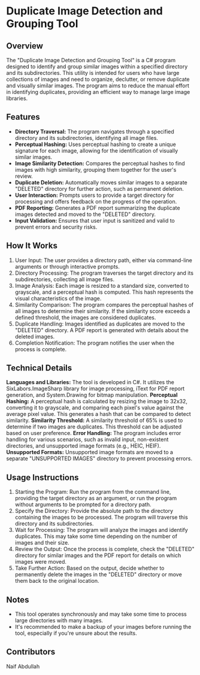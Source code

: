 # Duplicate Image Detection and Grouping Tool

## Overview

The "Duplicate Image Detection and Grouping Tool" is a C# program designed to identify and group similar images within a specified directory and its subdirectories. This utility is intended for users who have large collections of images and need to organize, declutter, or remove duplicate and visually similar images. The program aims to reduce the manual effort in identifying duplicates, providing an efficient way to manage large image libraries.

## Features

- **Directory Traversal:** The program navigates through a specified directory and its subdirectories, identifying all image files.
- **Perceptual Hashing:** Uses perceptual hashing to create a unique signature for each image, allowing for the identification of visually similar images.
- **Image Similarity Detection:** Compares the perceptual hashes to find images with high similarity, grouping them together for the user's review.
- **Duplicate Deletion:** Automatically moves similar images to a separate "DELETED" directory for further action, such as permanent deletion.
- **User Interaction:** Prompts users to provide a target directory for processing and offers feedback on the progress of the operation.
- **PDF Reporting:** Generates a PDF report summarizing the duplicate images detected and moved to the "DELETED" directory.
- **Input Validation:** Ensures that user input is sanitized and valid to prevent errors and security risks.

## How It Works
1. User Input: The user provides a directory path, either via command-line arguments or through interactive prompts.
2. Directory Processing: The program traverses the target directory and its subdirectories, collecting all image files.
3. Image Analysis: Each image is resized to a standard size, converted to grayscale, and a perceptual hash is computed. This hash represents the visual characteristics of the image.
4. Similarity Comparison: The program compares the perceptual hashes of all images to determine their similarity. If the similarity score exceeds a defined threshold, the images are considered duplicates.
5. Duplicate Handling: Images identified as duplicates are moved to the "DELETED" directory. A PDF report is generated with details about the deleted images.
6. Completion Notification: The program notifies the user when the process is complete.

## Technical Details
**Languages and Libraries:** The tool is developed in C#. It utilizes the SixLabors.ImageSharp library for image processing, iText for PDF report generation, and System.Drawing for bitmap manipulation.
**Perceptual Hashing:** A perceptual hash is calculated by resizing the image to 32x32, converting it to grayscale, and comparing each pixel's value against the average pixel value. This generates a hash that can be compared to detect similarity.
**Similarity Threshold:** A similarity threshold of 65% is used to determine if two images are duplicates. This threshold can be adjusted based on user preference.
**Error Handling:** The program includes error handling for various scenarios, such as invalid input, non-existent directories, and unsupported image formats (e.g., HEIC, HEIF).
**Unsupported Formats:** Unsupported image formats are moved to a separate "UNSUPPORTED IMAGES" directory to prevent processing errors.

## Usage Instructions
1. Starting the Program: Run the program from the command line, providing the target directory as an argument, or run the program without arguments to be prompted for a directory path.
2. Specify the Directory: Provide the absolute path to the directory containing the images to be processed. The program will traverse this directory and its subdirectories.
3. Wait for Processing: The program will analyze the images and identify duplicates. This may take some time depending on the number of images and their size.
4. Review the Output: Once the process is complete, check the "DELETED" directory for similar images and the PDF report for details on which images were moved.
5. Take Further Action: Based on the output, decide whether to permanently delete the images in the "DELETED" directory or move them back to the original location.

## Notes
- This tool operates synchronously and may take some time to process large directories with many images.
- It's recommended to make a backup of your images before running the tool, especially if you're unsure about the results.

## Contributors
Naif Abdullah
